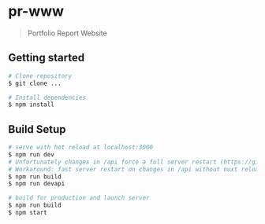 # pr-www

> Portfolio Report Website

## Getting started

``` bash
# Clone repository
$ git clone ...

# Install dependencies
$ npm install
```

## Build Setup

``` bash
# serve with hot reload at localhost:3000
$ npm run dev
# Unfortunately changes in /api force a full server restart (https://github.com/nuxt/nuxt.js/issues/4301)
# Workaround: fast server restart on changes in /api without nuxt reload
$ npm run build
$ npm run devapi

# build for production and launch server
$ npm run build
$ npm start
```
